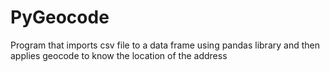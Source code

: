 # PyGeocode
Program that imports csv file to a data frame using pandas library and then applies geocode to know the location of the address

